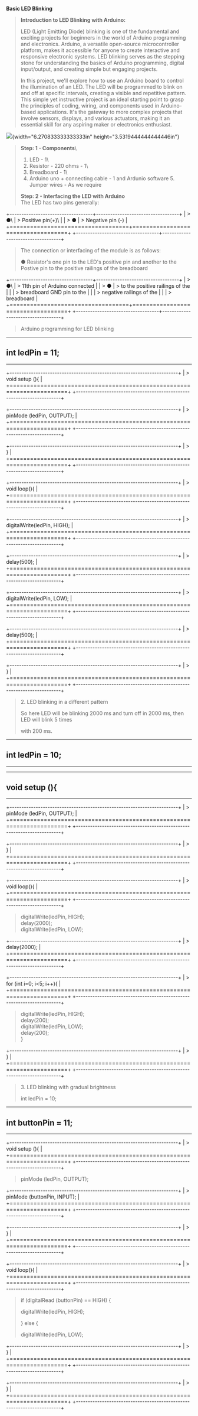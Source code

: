 **Basic LED Blinking**

> **Introduction to LED Blinking with Arduino:**
>
> LED (Light Emitting Diode) blinking is one of the fundamental and
> exciting projects for beginners in the world of Arduino programming
> and electronics. Arduino, a versatile open-source microcontroller
> platform, makes it accessible for anyone to create interactive and
> responsive electronic systems. LED blinking serves as the stepping
> stone for understanding the basics of Arduino programming, digital
> input/output, and creating simple but engaging projects.
>
> In this project, we\'ll explore how to use an Arduino board to control
> the illumination of an LED. The LED will be programmed to blink on and
> off at specific intervals, creating a visible and repetitive pattern.
> This simple yet instructive project is an ideal starting point to
> grasp the principles of coding, wiring, and components used in
> Arduino-based applications. It\'s the gateway to more complex projects
> that involve sensors, displays, and various actuators, making it an
> essential skill for any aspiring maker or electronics enthusiast.

![](vertopal_f89fb177eaaf45668b18f65e917b7d9b/media/image1.png){width="6.270833333333333in"
height="3.5319444444444446in"}

> **Step: 1 - Components**\
> 1. LED - 1\
> 2. Resistor - 220 ohms - 1\
> 3. Breadboard - 1\
> 4. Arduino uno + connecting cable - 1 and Ardunio software 5. Jumper
> wires - As we require
>
> **Step: 2 - Interfacing the LED with Arduino**\
> The LED has two pins generally:

+-----------------------------------+-----------------------------------+
| > ●\                              | > Positive pin(+)\                |
| > ●                               | > Negative pin (-)                |
+===================================+===================================+
+-----------------------------------+-----------------------------------+

> The connection or interfacing of the module is as follows:
>
> ● Resistor's one pin to the LED's positive pin and another to the
> Postive pin to the positive railings of the breadboard

+-----------------------------------+-----------------------------------+
| > ●\                              | > 11th pin of Arduino connected   |
| > ●                               | > to the positive railings of the |
|                                   | > breadboard GND pin to the       |
|                                   | > negative railings of the        |
|                                   | > breadboard                      |
+===================================+===================================+
+-----------------------------------+-----------------------------------+

> Arduino programming for LED blinking

  -----------------------------------------------------------------------
  int ledPin = 11;
  -----------------------------------------------------------------------

  -----------------------------------------------------------------------

+-----------------------------------------------------------------------+
| > void setup (){                                                      |
+=======================================================================+
+-----------------------------------------------------------------------+

+-----------------------------------------------------------------------+
| > pinMode (ledPin, OUTPUT);                                           |
+=======================================================================+
+-----------------------------------------------------------------------+

+-----------------------------------------------------------------------+
| > }                                                                   |
+=======================================================================+
+-----------------------------------------------------------------------+

+-----------------------------------------------------------------------+
| > void loop(){                                                        |
+=======================================================================+
+-----------------------------------------------------------------------+

+-----------------------------------------------------------------------+
| > digitalWrite(ledPin, HIGH);                                         |
+=======================================================================+
+-----------------------------------------------------------------------+

+-----------------------------------------------------------------------+
| > delay(500);                                                         |
+=======================================================================+
+-----------------------------------------------------------------------+

+-----------------------------------------------------------------------+
| > digitalWrite(ledPin, LOW);                                          |
+=======================================================================+
+-----------------------------------------------------------------------+

+-----------------------------------------------------------------------+
| > delay(500);                                                         |
+=======================================================================+
+-----------------------------------------------------------------------+

+-----------------------------------------------------------------------+
| > }                                                                   |
+=======================================================================+
+-----------------------------------------------------------------------+

> 2\. LED blinking in a different pattern
>
> So here LED will be blinking 2000 ms and turn off in 2000 ms, then LED
> will blink 5 times
>
> with 200 ms.

  -----------------------------------------------------------------------
  int ledPin = 10;
  -----------------------------------------------------------------------

  -----------------------------------------------------------------------

  -----------------------------------------------------------------------
  void setup (){
  -----------------------------------------------------------------------

  -----------------------------------------------------------------------

+-----------------------------------------------------------------------+
| > pinMode (ledPin, OUTPUT);                                           |
+=======================================================================+
+-----------------------------------------------------------------------+

+-----------------------------------------------------------------------+
| > }                                                                   |
+=======================================================================+
+-----------------------------------------------------------------------+

+-----------------------------------------------------------------------+
| > void loop(){                                                        |
+=======================================================================+
+-----------------------------------------------------------------------+

> digitalWrite(ledPin, HIGH);\
> delay(2000);\
> digitalWrite(ledPin, LOW);

+-----------------------------------------------------------------------+
| > delay(2000);                                                        |
+=======================================================================+
+-----------------------------------------------------------------------+

+-----------------------------------------------------------------------+
| > for (int i=0; i\<5; i++){                                           |
+=======================================================================+
+-----------------------------------------------------------------------+

> digitalWrite(ledPin, HIGH);\
> delay(200);\
> digitalWrite(ledPin, LOW);\
> delay(200);\
> }

+-----------------------------------------------------------------------+
| > }                                                                   |
+=======================================================================+
+-----------------------------------------------------------------------+

> 3\. LED blinking with gradual brightness
>
> int ledPin = 10;

  -----------------------------------------------------------------------
  int buttonPin = 11;
  -----------------------------------------------------------------------

  -----------------------------------------------------------------------

+-----------------------------------------------------------------------+
| > void setup (){                                                      |
+=======================================================================+
+-----------------------------------------------------------------------+

> pinMode (ledPin, OUTPUT);

+-----------------------------------------------------------------------+
| > pinMode (buttonPin, INPUT);                                         |
+=======================================================================+
+-----------------------------------------------------------------------+

+-----------------------------------------------------------------------+
| > }                                                                   |
+=======================================================================+
+-----------------------------------------------------------------------+

+-----------------------------------------------------------------------+
| > void loop(){                                                        |
+=======================================================================+
+-----------------------------------------------------------------------+

> if (digitalRead (buttonPin) == HIGH) {
>
> digitalWrite(ledPin, HIGH);
>
> } else {
>
> digitalWrite(ledPin, LOW);

+-----------------------------------------------------------------------+
| > }                                                                   |
+=======================================================================+
+-----------------------------------------------------------------------+

+-----------------------------------------------------------------------+
| > }                                                                   |
+=======================================================================+
+-----------------------------------------------------------------------+
